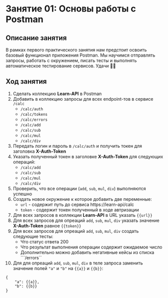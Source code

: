 # Занятие 01: Основы работы с Postman

## Описание занятия

В рамках первого практического занятия нам предстоит освоить базовый функционал приложения Postman. Мы научимся отправлять запросы, работать с окружением, писать тесты и выполнять автоматическое тестирование сервисов. Удачи 🤞🏻

## Ход занятия
1. Сделать коллекцию **Learn-API** в Postman
2. Добавить в коллекцию запросы для всех endpoint-тов в сервисе ```/calc```
    * ```/calc/auth```
    * ```/calc/tokens```
    * ```/calc/errors```
    * ```/calc/add```
    * ```/calc/sub```
    * ```/calc/mul```
    * ```/calc/div```
2. Передать логин и пароль в ```/calc/auth```  и получить токен для заголовка **X-Auth-Token**
3. Указать полученный токен в заголовке **X-Auth-Token** для следующих операций:
    * ```/calc/add```
    * ```/calc/sub```
    * ```/calc/mul```
    * ```/calc/div```
4. Проверить, что все операции (```add```, ```sub```, ```mul```, ```div```) выполняются успешно
5. Создать новое окружение к которое добавить две переменные:
    * ```url``` - содержит путь до сервиса https://learn-api/calс
    * ```token``` - содержит токен полученный в ходе автризации
6. Для всех запросов в коллекции **Learn-API** в URL указать ```{{url}}```
7. Для всех запросов для опреаций ```add```, ```sub```, ```mul```, ```div``` указать значение **X-Auth-Token** равное ```{{token}}```
8. Для всех запросов для опреаций ```add```, ```sub```, ```mul```, ```div``` создать следующие тесты:
    * Что статус ответа 200
    * Что результат выполнения операции содержит ожидаемое число
    * Дополнительно можно добавить негативные кейсы из списка ```/errors``
9. Для для опреаций ```add```, ```sub```, ```mul```, ```div``` в теле запроса заменить значение полей ```"a"``` и ```"b"``` на ```{{a}}``` и ```{{b}}```:

```
{
    "a": {{a}},
    "b": {{b}}
}
```
